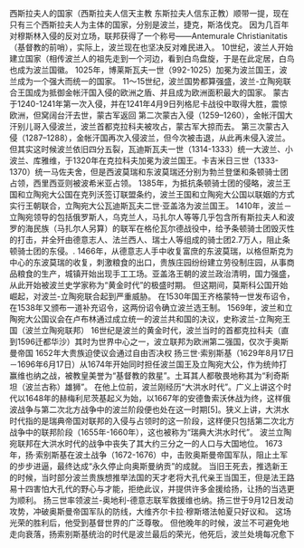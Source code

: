 西斯拉夫人的国家（西斯拉夫人信天主教 东斯拉夫人信东正教）顺带一提，现在只有三个西斯拉夫人为主体的国家，分别是波兰，捷克，斯洛伐克。
因为几百年对穆斯林入侵的反对立场，联邦获得了一个称号——Antemurale Christianitatis（基督教的前哨），实际上，波兰现在也坚决反对难民进入。
10世纪，波兰人开始建立国家（相传波兰人的祖先走到一个河边，看到白鸟盘旋，于是在此定居，白鸟也成为波兰国徽。
1025年，博莱斯瓦夫一世（992-1025）加冕为波兰国王，波兰成为一个强大而统一的国家。
11～15世纪，波兰国势都算强盛，波兰-立陶宛联合王国成为抵御金帐汗国入侵的欧洲之盾、并且成为欧洲面积最大的国家。
蒙古于1240-1241年第一次入侵，并在1241年4月9日列格尼卡战役中取得大胜，震惊欧洲，但窝阔台汗去世，蒙古军返回
第二次蒙古入侵（1259–1260），金帐汗国大汗别儿哥入侵波兰，波兰首都克拉科夫被攻占，蒙古军大掠而去。
第三次蒙古入侵（1287–1288），金帐汗国再次入侵波兰，但今次被击退，从此再未侵入波兰。
但其实这时候波兰依旧四分五裂，瓦迪斯瓦夫一世（1314-1333）统一大波兰、小波兰、库雅维，于1320年在克拉科夫加冕为波兰国王。卡吉米日三世（1333-1370）统一马佐夫舍，但是西波莫瑞和东波莫瑞还分别为勃兰登堡和条顿骑士团占领，西里西亚则被波希米亚占领。
1385年，为抵抗条顿骑士团的侵略，波兰王国和立陶宛大公国在克列沃签订联盟条约，波兰王国和立陶宛大公国以联姻的方式实行王朝联合，立陶宛大公瓦迪斯瓦夫二世·亚盖洛为波兰国王。
1410年，波兰－立陶宛领导的包括俄罗斯人，乌克兰人，马扎尔人等等几乎包含所有斯拉夫人和波罗的海民族（马扎尔人另算）的联军在格伦瓦尔德战役中，给予条顿骑士团毁灭性的打击，并全歼由德意志人、法兰西人、瑞士人等组成的骑士团2.7万人，阻止条顿骑士团的东侵。.
1466年，从德意志人手中收复富庶的东波莫瑞，以格但斯克为中心的东波莫瑞的收复，刺激粮食的出口，贵族庄园纷纷建立劳役制庄园，从事商品粮食的生产，城镇开始出现手工工场。亚盖洛王朝的波兰政治清明，国力强盛，从此开始被波兰史学家称为“黄金时代”的极盛时期。
但这期间，莫斯科公国开始崛起，对波兰-立陶宛联合起到严重威胁。
在1530年国王齐格蒙特一世发布诏令，在1538年又颁布一道补充诏令，这两份诏令确立波兰选王制。
1569年，波兰和立陶宛大公国议会在卢布林通过成立统一的波兰共和国的决议，史称波兰-立陶宛王国（波兰立陶宛联邦）
16世纪是波兰的黄金时代，波兰当时的首都克拉科夫（直到1596迁都华沙）其时为世界中心之一，波立联邦为欧洲第二强国，仅次于奥斯曼帝国
1652年大贵族迫使议会通过自由否决权
扬三世·索别斯基（1629年8月17日－1696年6月17日）从1674年开始同时担任波兰国王及立陶宛大公，作为统帅打赢维也纳之战，被教皇美誉为“基督教的救星”。土耳其人都敬畏地称其为“利奇斯坦（波兰古称）雄狮”。
在他上位前，波兰刚经历“大洪水时代”。广义上讲这个时代以1648年的赫梅利尼茨基起义为始，以1667年的安德鲁索沃休战为终，这样俄波战争与第二次北方战争中的波兰阶段便也处在这一时期[5]。狭义上讲，大洪水时代指的是瑞典帝国对联邦的入侵与占领时的这一阶段，这样便只包括第二次北方战争中的联邦阶段（1655年-1660年），这也被称为“瑞典大洪水时代”。
波兰立陶宛联邦在大洪水时代的战争中丧失了其大约三分之一的人口与大国地位。
1673年，扬·索别斯基在波土战争（1672-1676）中，击败奥斯曼帝国军队，阻止土军的步步进逼，最终达成“永久停止向奥斯曼纳贡”的成就。
当旧王死去，推选新王的时候，当时部分波兰贵族想推举法国的天才老将大孔代亲王当国王，但是法王路易十四害怕大孔代的野心与才能，拒绝此议，并提供许多金援给扬，让扬的当选更为顺利。
扬三世率领波兰-奥地利-德意志联军救援维也纳。扬三世于9月12日发动攻势，冲破奥斯曼帝国军队的防线，大维齐尔卡拉·穆斯塔法帕夏只好议和。
这场光荣的胜利后，他受到基督世界的广泛尊敬。
但他晚年的时候，波兰不可避免地走向衰落，扬索别斯基统治的时代是波兰最后的荣光，他死后，波兰处境每况愈下
